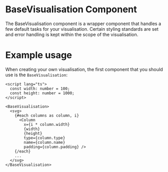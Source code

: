 # BaseVisualisation Component

The BaseVisualisation component is a wrapper component that handles a few default tasks for your visualisation. Certain styling standards
are set and error handling is kept within the scope of the visualisation.

# Example usage

When creating your own visualisation, the first component that you should use is the `BaseVisualisation`:

```svelte
<script lang="ts">
  const width: number = 100;
  const height: number = 1000;
</script>

<BaseVisualisation>
  <svg>
    {#each columns as column, i}
      <Column
        x={i * column.width}
        {width}
        {height}
        type={column.type}
        name={column.name}
        padding={column.padding} />
    {/each}
    ...
  </svg>
</BaseVisualisation>
```

